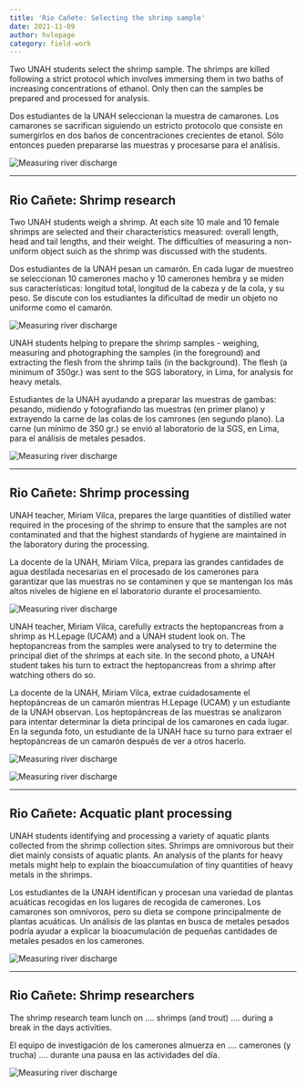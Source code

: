 ```yaml
---
title: 'Rio Cañete: Selecting the shrimp sample'
date: 2021-11-09
author: hvlepage
category: field-work
---
```



Two UNAH students select the shrimp sample. The shrimps are killed following a strict protocol which involves immersing them in two baths of increasing concentrations of ethanol. Only then can the samples be prepared and processed for analysis. 

Dos estudiantes de la UNAH seleccionan la muestra de camarones. Los camarones se sacrifican siguiendo un estricto protocolo que consiste en sumergirlos en dos baños de concentraciones crecientes de etanol. Sólo entonces pueden prepararse las muestras y procesarse para el análisis. 

![Measuring river discharge](/assets/posts/7Sampleselection.JPG)


---
Rio Cañete: Shrimp research
---

Two UNAH students weigh a shrimp. At each site 10 male and 10 female shrimps are selected and their characteristics measured: overall length, head and tail lengths, and their weight. The difficulties of measuring a non-uniform object suich as the shrimp was discussed with the students.

Dos estudiantes de la UNAH pesan un camarón. En cada lugar de muestreo se seleccionan 10 camerones macho y 10 camerones hembra y se miden sus características: longitud total, longitud de la cabeza y de la cola, y su peso. Se discute con los estudiantes la dificultad de medir un objeto no uniforme como el camarón.

![Measuring river discharge](/assets/posts/7Shrimp.JPG)


UNAH students helping to prepare the shrimp samples - weighing, measuring and photographing the samples (in the foreground) and extracting the flesh from the shrimp tails (in the background). The flesh (a minimum of 350gr.) was sent to the SGS laboratory, in Lima, for analysis for heavy metals.

Estudiantes de la UNAH ayudando a preparar las muestras de gambas: pesando, midiendo y fotografiando las muestras (en primer plano) y extrayendo la carne de las colas de los camrones (en segundo plano). La carne (un mínimo de 350 gr.) se envió al laboratorio de la SGS, en Lima, para el análisis de metales pesados.

![Measuring river discharge](/assets/posts/7Shrimps.JPG)



---
Rio Cañete: Shrimp processing
---

UNAH teacher, Miriam Vilca, prepares the large quantities of distilled water required in the procesing of the shrimp to ensure that the samples are not contaminated and that the highest standards of hygiene are maintained in the laboratory during the processing.

La docente de la UNAH, Miriam Vilca, prepara las grandes cantidades de agua destilada necesarias en el procesado de los camerones para garantizar que las muestras no se contaminen y que se mantengan los más altos niveles de higiene en el laboratorio durante el procesamiento.

![Measuring river discharge](/assets/posts/7Shrimpwork3.jpeg)


UNAH teacher, Miriam Vilca, carefully extracts the heptopancreas from a shrimp as H.Lepage (UCAM) and a UNAH student look on. The heptopancreas from the samples were analysed to try to determine the principal diet of the shrimps at each site.
In the second photo, a UNAH student takes his turn to extract the heptopancreas from a shrimp after watching others do so.

La docente de la UNAH, Miriam Vilca, extrae cuidadosamente el heptopáncreas de un camarón mientras H.Lepage (UCAM) y un estudiante de la UNAH observan. Los heptopáncreas de las muestras se analizaron para intentar determinar la dieta principal de los camarones en cada lugar.
En la segunda foto, un estudiante de la UNAH hace su turno para extraer el heptopáncreas de un camarón después de ver a otros hacerlo.

![Measuring river discharge](/assets/posts/7Shrimpwork.jpeg)

![Measuring river discharge](/assets/posts/7Shrimpwork2.jpeg)


---
Rio Cañete: Acquatic plant processing
---

UNAH students identifying and processing a variety of aquatic plants collected from the shrimp collection sites. Shrimps are omnivorous but their diet mainly consists of aquatic plants. An analysis of the plants for heavy metals might help to explain the bioaccumulation of tiny quantities of heavy metals in the shrimps.

Los estudiantes de la UNAH identifican y procesan una variedad de plantas acuáticas recogidas en los lugares de recogida de camerones. Los camarones son omnívoros, pero su dieta se compone principalmente de plantas acuáticas. Un análisis de las plantas en busca de metales pesados podría ayudar a explicar la bioacumulación de pequeñas cantidades de metales pesados en los camerones.

![Measuring river discharge](/assets/posts/6Plants.JPG)


---
Rio Cañete: Shrimp researchers
---

The shrimp research team lunch on .... shrimps (and trout) .... during a break in the days activities.

El equipo de investigación de los camerones almuerza en .... camerones (y trucha) .... durante una pausa en las actividades del día.

![Measuring river discharge](/assets/posts/7ShrimpNov2021.JPG)

